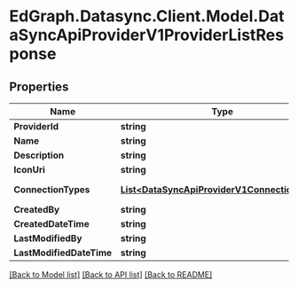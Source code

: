 # EdGraph.Datasync.Client.Model.DataSyncApiProviderV1ProviderListResponse

## Properties

Name | Type | Description | Notes
------------ | ------------- | ------------- | -------------
**ProviderId** | **string** |  | [optional] 
**Name** | **string** |  | [optional] 
**Description** | **string** |  | [optional] 
**IconUri** | **string** |  | [optional] 
**ConnectionTypes** | [**List&lt;DataSyncApiProviderV1ConnectionType&gt;**](DataSyncApiProviderV1ConnectionType.md) |  | [optional] [readonly] 
**CreatedBy** | **string** |  | [optional] 
**CreatedDateTime** | **string** |  | [optional] 
**LastModifiedBy** | **string** |  | [optional] 
**LastModifiedDateTime** | **string** |  | [optional] 

[[Back to Model list]](../README.md#documentation-for-models) [[Back to API list]](../README.md#documentation-for-api-endpoints) [[Back to README]](../README.md)

